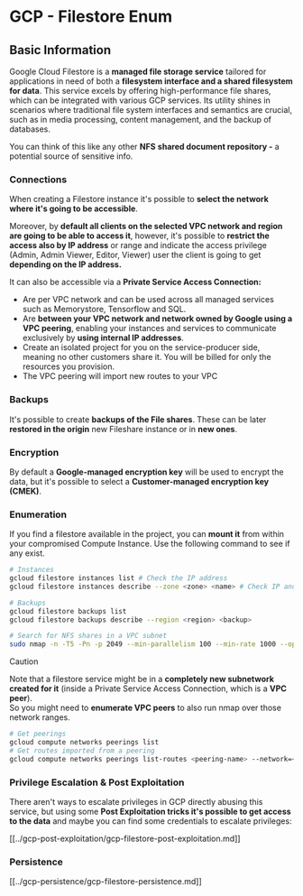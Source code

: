 # GCP - Filestore Enum

## Basic Information

Google Cloud Filestore is a **managed file storage service** tailored for applications in need of both a **filesystem interface and a shared filesystem for data**. This service excels by offering high-performance file shares, which can be integrated with various GCP services. Its utility shines in scenarios where traditional file system interfaces and semantics are crucial, such as in media processing, content management, and the backup of databases.

You can think of this like any other **NFS** **shared document repository -** a potential source of sensitive info.

### Connections

When creating a Filestore instance it's possible to **select the network where it's going to be accessible**.

Moreover, by **default all clients on the selected VPC network and region are going to be able to access it**, however, it's possible to **restrict the access also by IP address** or range and indicate the access privilege (Admin, Admin Viewer, Editor, Viewer) user the client is going to get **depending on the IP address.**

It can also be accessible via a **Private Service Access Connection:**

- Are per VPC network and can be used across all managed services such as Memorystore, Tensorflow and SQL.
- Are **between your VPC network and network owned by Google using a VPC peering**, enabling your instances and services to communicate exclusively by **using internal IP addresses**.
- Create an isolated project for you on the service-producer side, meaning no other customers share it. You will be billed for only the resources you provision.
- The VPC peering will import new routes to your VPC

### Backups

It's possible to create **backups of the File shares**. These can be later **restored in the origin** new Fileshare instance or in **new ones**.

### Encryption

By default a **Google-managed encryption key** will be used to encrypt the data, but it's possible to select a **Customer-managed encryption key (CMEK)**.

### Enumeration

If you find a filestore available in the project, you can **mount it** from within your compromised Compute Instance. Use the following command to see if any exist.

```bash
# Instances
gcloud filestore instances list # Check the IP address
gcloud filestore instances describe --zone <zone> <name> # Check IP and access restrictions

# Backups
gcloud filestore backups list
gcloud filestore backups describe --region <region> <backup>

# Search for NFS shares in a VPC subnet
sudo nmap -n -T5 -Pn -p 2049 --min-parallelism 100 --min-rate 1000 --open 10.99.160.2/20
```

> [!CAUTION]
> Note that a filestore service might be in a **completely new subnetwork created for it** (inside a Private Service Access Connection, which is a **VPC peer**).\
> So you might need to **enumerate VPC peers** to also run nmap over those network ranges.
>
> ```bash
> # Get peerings
> gcloud compute networks peerings list
> # Get routes imported from a peering
> gcloud compute networks peerings list-routes <peering-name> --network=<network-name> --region=<region> --direction=INCOMING
> ```

### Privilege Escalation & Post Exploitation

There aren't ways to escalate privileges in GCP directly abusing this service, but using some **Post Exploitation tricks it's possible to get access to the data** and maybe you can find some credentials to escalate privileges:

[[../gcp-post-exploitation/gcp-filestore-post-exploitation.md]]

### Persistence

[[../gcp-persistence/gcp-filestore-persistence.md]]

